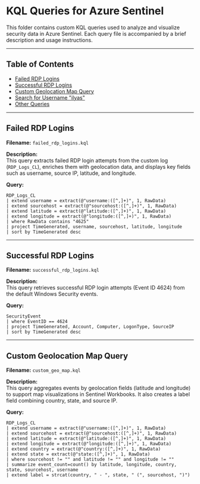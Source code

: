 # KQL Queries for Azure Sentinel

This folder contains custom KQL queries used to analyze and visualize security data in Azure Sentinel. Each query file is accompanied by a brief description and usage instructions.

---

## Table of Contents
- [Failed RDP Logins](#failed-rdp-logins)
- [Successful RDP Logins](#successful-rdp-logins)
- [Custom Geolocation Map Query](#custom-geolocation-map-query)
- [Search for Username "ilyas"](#search-for-username-ilyas)
- [Other Queries](#other-queries)

---

## Failed RDP Logins

**Filename:** `failed_rdp_logins.kql`

**Description:**  
This query extracts failed RDP login attempts from the custom log (`RDP_Logs_CL`), enriches them with geolocation data, and displays key fields such as username, source IP, latitude, and longitude.

**Query:**
```kql
RDP_Logs_CL
| extend username = extract(@"username:([^,]+)", 1, RawData)
| extend sourcehost = extract(@"sourcehost:([^,]+)", 1, RawData)
| extend latitude = extract(@"latitude:([^,]+)", 1, RawData)
| extend longitude = extract(@"longitude:([^,]+)", 1, RawData)
| where RawData contains "4625"
| project TimeGenerated, username, sourcehost, latitude, longitude
| sort by TimeGenerated desc
```
---

## Successful RDP Logins

**Filename:** `successful_rdp_logins.kql`

**Description:**  
This query retrieves successful RDP login attempts (Event ID 4624) from the default Windows Security events.

**Query:**
```kql
SecurityEvent
| where EventID == 4624
| project TimeGenerated, Account, Computer, LogonType, SourceIP
| sort by TimeGenerated desc
```

---

## Custom Geolocation Map Query

**Filename:** `custom_geo_map.kql`

**Description:**  
This query aggregates events by geolocation fields (latitude and longitude) to support map visualizations in Sentinel Workbooks. It also creates a label field combining country, state, and source IP.

**Query:**
```kql
RDP_Logs_CL
| extend username = extract(@"username:([^,]+)", 1, RawData)
| extend sourcehost = extract(@"sourcehost:([^,]+)", 1, RawData)
| extend latitude = extract(@"latitude:([^,]+)", 1, RawData)
| extend longitude = extract(@"longitude:([^,]+)", 1, RawData)
| extend country = extract(@"country:([^,]+)", 1, RawData)
| extend state = extract(@"state:([^,]+)", 1, RawData)
| where sourcehost != "" and latitude != "" and longitude != ""
| summarize event_count=count() by latitude, longitude, country, state, sourcehost, username
| extend label = strcat(country, " - ", state, " (", sourcehost, ")")
```

